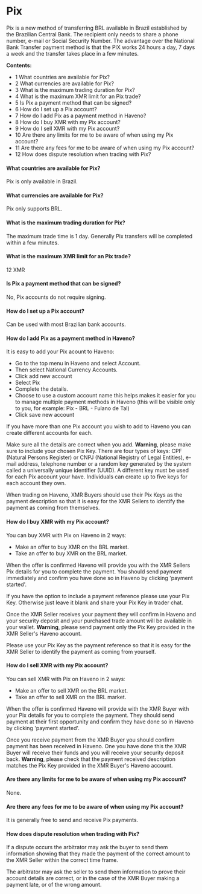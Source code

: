 # Pix

Pix is a new method of transferring BRL available in Brazil established by the Brazilian Central Bank. The recipient only needs to share a phone number, e-mail or Social Security Number. The advantage over the National Bank Transfer payment method is that the PIX works 24 hours a day, 7 days a week and the transfer takes place in a few minutes.

**Contents:**

- 1 What countries are available for Pix?
- 2 What currencies are available for Pix?
- 3 What is the maximum trading duration for Pix?
- 4 What is the maximum XMR limit for an Pix trade?
- 5 Is Pix a payment method that can be signed?
- 6 How do I set up a Pix account?
- 7 How do I add Pix as a payment method in Haveno?
- 8 How do I buy XMR with my Pix account?
- 9 How do I sell XMR with my Pix account?
- 10 Are there any limits for me to be aware of when using my Pix account?
- 11 Are there any fees for me to be aware of when using my Pix account?
- 12 How does dispute resolution when trading with Pix?

#### What countries are available for Pix?

Pix is only available in Brazil.

#### What currencies are available for Pix?

Pix only supports BRL.

#### What is the maximum trading duration for Pix?

The maximum trade time is 1 day. Generally Pix transfers will be completed within a few minutes.

#### What is the maximum XMR limit for an Pix trade?

12 XMR

#### Is Pix a payment method that can be signed?

No, Pix accounts do not require signing.

#### How do I set up a Pix account?

Can be used with most Brazilian bank accounts.

#### How do I add Pix as a payment method in Haveno?

It is easy to add your Pix acount to Haveno:
- Go to the top menu in Haveno and select Account.
- Then select National Currency Accounts.
- Click add new account
- Select Pix
- Complete the details.
- Choose to use a custom account name this helps makes it easier for you to manage multiple payment methods in Haveno (this will be visible only to you, for example: Pix - BRL - Fulano de Tal)
- Click save new account

If you have more than one Pix account you wish to add to Haveno you can create different accounts for each.

Make sure all the details are correct when you add.
**Warning**, please make sure to include your chosen Pix Key. There are four types of keys: CPF (Natural Persons Register) or CNPJ (National Registry of Legal Entities), e-mail address, telephone number or a random key generated by the system called a universally unique identifier (UUID). A different key must be used for each Pix account your have. Individuals can create up to five keys for each account they own.

When trading on Haveno, XMR Buyers should use their Pix Keys as the payment description so that it is easy for the XMR Sellers to identify the payment as coming from themselves.

#### How do I buy XMR with my Pix account?

You can buy XMR with Pix on Haveno in 2 waysː
- Make an offer to buy XMR on the BRL market.
- Take an offer to buy XMR on the BRL market.

When the offer is confirmed Haveno will provide you with the XMR Sellers Pix details for you to complete the payment. You should send payment immediately and confirm you have done so in Haveno by clicking 'payment started'.

If you have the option to include a payment reference please use your Pix Key. Otherwise just leave it blank and share your Pix Key in trader chat.

Once the XMR Seller receives your payment they will confirm in Haveno and your security deposit and your purchased trade amount will be available in your wallet.
**Warning**, please send payment only the Pix Key provided in the XMR Seller's Haveno account.

Please use your Pix Key as the payment reference so that it is easy for the XMR Seller to identify the payment as coming from yourself.

#### How do I sell XMR with my Pix account?

You can sell XMR with Pix on Haveno in 2 waysː

- Make an offer to sell XMR on the BRL market.
- Take an offer to sell XMR on the BRL market.

When the offer is confirmed Haveno will provide with the XMR Buyer with your Pix details for you to complete the payment. They should send payment at their first opportunity and confirm they have done so in Haveno by clicking 'payment started'.

Once you receive payment from the XMR Buyer you should confirm payment has been received in Haveno. One you have done this the XMR Buyer will receive their funds and you will receive your security deposit back.
**Warning**, please check that the payment received description matches the Pix Key provided in the XMR Buyer's Haveno account.

#### Are there any limits for me to be aware of when using my Pix account?

None.

#### Are there any fees for me to be aware of when using my Pix account?

It is generally free to send and receive Pix payments.

#### How does dispute resolution when trading with Pix?

If a dispute occurs the arbitrator may ask the buyer to send them information showing that they made the payment of the correct amount to the XMR Seller within the correct time frame.

The arbitrator may ask the seller to send them information to prove their account details are correct, or in the case of the XMR Buyer making a payment late, or of the wrong amount.
